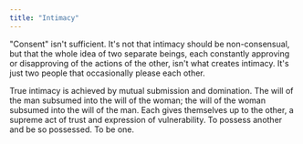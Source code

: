 ```yaml
---
title: "Intimacy"
---
```


"Consent" isn't sufficient. It's not that intimacy should be non-consensual, but that the whole idea of two separate beings, each constantly approving or disapproving of the actions of the other, isn't what creates intimacy. It's just two people that occasionally please each other. 

True intimacy is achieved by mutual submission and domination. The will of the man subsumed into the will of the woman; the will of the woman subsumed into the will of the man. Each gives themselves up to the other, a supreme act of trust and expression of vulnerability. To possess another and be so possessed. To be one. 